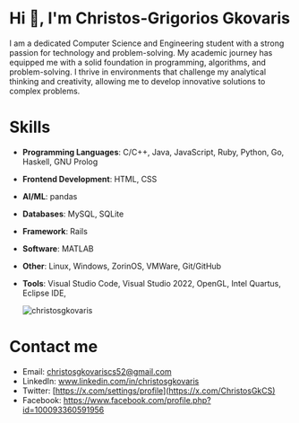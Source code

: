# Hi 👋, I'm Christos-Grigorios Gkovaris

I am a dedicated Computer Science and Engineering student with a strong passion for technology and problem-solving. My academic journey has equipped me with a solid foundation in programming, algorithms, and problem-solving. I thrive in environments that challenge my analytical thinking and creativity, allowing me to develop innovative solutions to complex problems.


# Skills
- **Programming Languages**: C/C++, Java, JavaScript, Ruby, Python, Go, Haskell, GNU Prolog

- **Frontend Development**: HTML, CSS

- **AI/ML**: pandas

- **Databases**: MySQL, SQLite

- **Framework**: Rails

- **Software**: MATLAB

- **Other**: Linux, Windows, ZorinOS, VMWare, Git/GitHub

- **Tools**: Visual Studio Code, Visual Studio 2022, OpenGL, Intel Quartus, Eclipse IDE, 

  <p><img align="center" src="https://github-readme-stats.vercel.app/api/top-langs?username=christosgkovaris&show_icons=true&locale=en&layout=compact" alt="christosgkovaris" /></p>

# Contact me

- Email: christosgkovariscs52@gmail.com
- LinkedIn: www.linkedin.com/in/christosgkovaris
- Twitter: [https://x.com/settings/profile](https://x.com/ChristosGkCS)
- Facebook: https://www.facebook.com/profile.php?id=100093360591956
